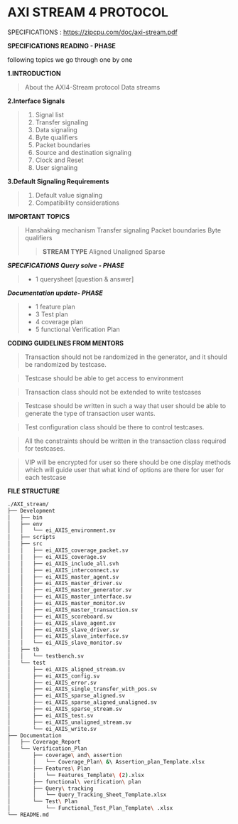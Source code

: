 # AXI STREAM 4 PROTOCOL

SPECIFICATIONS : https://zipcpu.com/doc/axi-stream.pdf

**SPECIFICATIONS READING - PHASE**

 following topics we go through one by one
 
**1.INTRODUCTION**
> About the AXI4-Stream protocol 
>Data streams

**2.Interface Signals**
> 1. Signal list 
> 2. Transfer signaling 
> 3. Data signaling 
> 4. Byte qualifiers 
> 5. Packet boundaries
> 6. Source and destination signaling 
> 7. Clock and Reset 
> 8. User signaling 

**3.Default Signaling Requirements**
> 1. Default value signaling 
> 2. Compatibility considerations

**IMPORTANT TOPICS**
> Hanshaking mechanism
> Transfer signaling
> Packet boundaries
> Byte qualifiers
>> **STREAM TYPE**
> Aligned
> Unaligned
> Sparse



***SPECIFICATIONS Query solve - PHASE***
> * 1 querysheet [question & answer]

***Documentation update- PHASE***
> * 1 feature plan
> * 3 Test plan
> * 4 coverage plan
> * 5 functional Verification Plan


**CODING GUIDELINES FROM MENTORS**
>Transaction should not be randomized in the generator, and it should be randomized by testcase.

>Testcase should be able to get access to environment 

>Transaction class should not be extended to write testcases 

>Testcase should be written in such a way that user should be able to generate the type of transaction user wants. 

>Test configuration class should be there to control testcases. 

>All the constraints should be written in the transaction class required for testcases. 

>VIP will be encrypted for user so there should be one display methods which will guide user that what kind of options are there for user for each testcase 

**FILE STRUCTURE**

```bash
./AXI_stream/
├── Development
│   ├── bin
│   ├── env
│   │   └── ei_AXIS_environment.sv
│   ├── scripts
│   ├── src
│   │   ├── ei_AXIS_coverage_packet.sv
│   │   ├── ei_AXIS_coverage.sv
│   │   ├── ei_AXIS_include_all.svh
│   │   ├── ei_AXIS_interconnect.sv
│   │   ├── ei_AXIS_master_agent.sv
│   │   ├── ei_AXIS_master_driver.sv
│   │   ├── ei_AXIS_master_generator.sv
│   │   ├── ei_AXIS_master_interface.sv
│   │   ├── ei_AXIS_master_monitor.sv
│   │   ├── ei_AXIS_master_transaction.sv
│   │   ├── ei_AXIS_scoreboard.sv
│   │   ├── ei_AXIS_slave_agent.sv
│   │   ├── ei_AXIS_slave_driver.sv
│   │   ├── ei_AXIS_slave_interface.sv
│   │   └── ei_AXIS_slave_monitor.sv
│   ├── tb
│   │   └── testbench.sv
│   └── test
│       ├── ei_AXIS_aligned_stream.sv
│       ├── ei_AXIS_config.sv
│       ├── ei_AXIS_error.sv
│       ├── ei_AXIS_single_transfer_with_pos.sv
│       ├── ei_AXIS_sparse_aligned.sv
│       ├── ei_AXIS_sparse_aligned_unaligned.sv
│       ├── ei_AXIS_sparse_stream.sv
│       ├── ei_AXIS_test.sv
│       ├── ei_AXIS_unaligned_stream.sv
│       └── ei_AXIS_write.sv
├── Documentation
│   ├── Coverage_Report
│   └── Verification_Plan
│       ├── coverage\ and\ assertion
│       │   └── Coverage_Plan\ &\ Assertion_plan_Template.xlsx
│       ├── Features\ Plan
│       │   └── Features_Template\ (2).xlsx
│       ├── functional\ verification\ plan
│       ├── Query\ tracking
│       │   └── Query_Tracking_Sheet_Template.xlsx
│       └── Test\ Plan
│           └── Functional_Test_Plan_Template\ .xlsx
└── README.md
```


